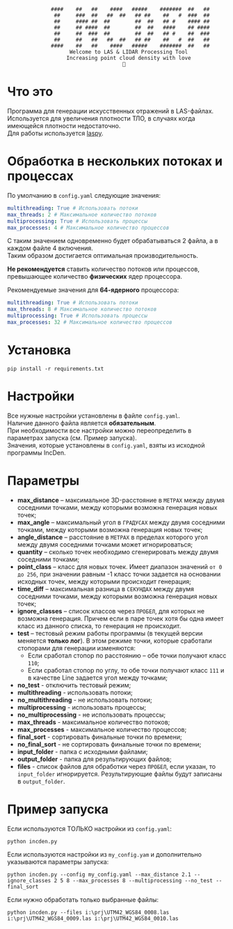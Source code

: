 ```text
              ####    ##   ##    ####   #####    #######  ##   ##
               ##     ###  ##   ##  ##   ## ##    ##   #  ###  ##
               ##     #### ##  ##        ##  ##   ## #    #### ##
               ##     ## ####  ##        ##  ##   ####    ## ####
               ##     ##  ###  ##        ##  ##   ## #    ##  ###
               ##     ##   ##   ##  ##   ## ##    ##   #  ##   ##
              ####    ##   ##    ####   #####    #######  ##   ##
                    Welcome to LAS & LIDAR Processing Tool
                   Increasing point cloud density with love
                                     💙
```

# Что это
Программа для генерации искусственных отражений в LAS-файлах.  
Используется для увеличения плотности ТЛО, в случаях когда имеющейся плотности недостаточно.  
Для работы используется [laspy](https://laspy.readthedocs.io/en/latest/).

# Обработка в нескольких потоках и процессах
По умолчанию в `config.yaml` следующие значения:
```yaml
multithreading: True # Использовать потоки
max_threads: 2 # Максимальное количество потоков
multiprocessing: True # Использовать процессы
max_processes: 4 # Максимальное количество процессов
```
С таким значением одновременно будет обрабатываться 2 файла, а в каждом файле 4 включения.  
Таким образом достигается оптимальная производительность.

**Не рекомендуется** ставить количество потоков или процессов, превышающее количество **физических** ядер процессора.

Рекомендуемые значения для **64-ядерного** процессора:
```yaml
multithreading: True # Использовать потоки
max_threads: 8 # Максимальное количество потоков
multiprocessing: True # Использовать процессы
max_processes: 32 # Максимальное количество процессов
```

# Установка
```commandline
pip install -r requirements.txt
```

# Настройки
Все нужные настройки установлены в файле `config.yaml`.  
Наличие данного файла является **обязательным**.  
При необходимости все настройки можно переопределить в параметрах запуска (см. Пример запуска).  
Значения, которые установлены в `config.yaml`, взяты из исходной программы IncDen.

# Параметры
- **max_distance** – максимальное 3D-расстояние в `МЕТРАХ` между двумя соседними точками, между которыми возможна генерация новых точек;
- **max_angle** – максимальный угол в `ГРАДУСАХ` между двумя соседними точками, между которыми возможна генерация новых точек;
- **angle_distance** – расстояние в `МЕТРАХ` в пределах которого угол между двумя соседними точками может игнорироваться;
- **quantity** – сколько точек необходимо сгенерировать между двумя соседними точками;
- **point_class** – класс для новых точек. Имеет диапазон значений `от 0 до 256`, при значении равным -1 класс точки задается на основании исходных точек, между которыми происходит генерация;
- **time_diff** – максимальная разница в `СЕКУНДАХ` между двумя соседними точками, между которыми возможна генерация новых точек;
- **ignore_classes** – список классов через `ПРОБЕЛ`, для которых не возможна генерация. Причем если в паре точек хотя бы одна имеет класс из данного списка, то генерация не происходит.
- **test** – тестовый режим работы программы (в текущей версии меняется **только лог**). В этом режиме точки, которые сработали стопорами для генерации изменяются:
   - Если сработал стопор по расстоянию – обе точки получают класс `110`; 
   - Если сработал стопор по углу, то обе точки получают класс `111` и в качестве Line задается угол между точками;
- **no_test** - отключить тестовый режим;
- **multithreading** - использовать потоки;
- **no_multithreading** - не использовать потоки;
- **multiprocessing** - использовать процессы;
- **no_multiprocessing** - не использовать процессы;
- **max_threads** - максимальное количество потоков;
- **max_processes** - максимальное количество процессов;
- **final_sort** - сортировать финальные точки по времени;
- **no_final_sort** - не сортировать финальные точки по времени;
- **input_folder** - папка с исходными файлами;
- **output_folder** - папка для результирующих файлов;
- **files** - список файлов для обработки через `ПРОБЕЛ`, если указан, то `input_folder` игнорируется. Результирующие файлы будут записаны в `output_folder`.

# Пример запуска
Если используются ТОЛЬКО настройки из `config.yaml`:
```commandline
python incden.py
```

Если используются настройки из `my_config.yam` и дополнительно указываются параметры запуска:
```commandline
python incden.py --config my_config.yaml --max_distance 2.1 --ignore_classes 2 5 8 --max_processes 8 --multiprocessing --no_test --final_sort
```

Если нужно обработать только выбранные файлы:
```commandline
python incden.py --files i:\prj\UTM42_WGS84_0008.las i:\prj\UTM42_WGS84_0009.las i:\prj\UTM42_WGS84_0010.las
```